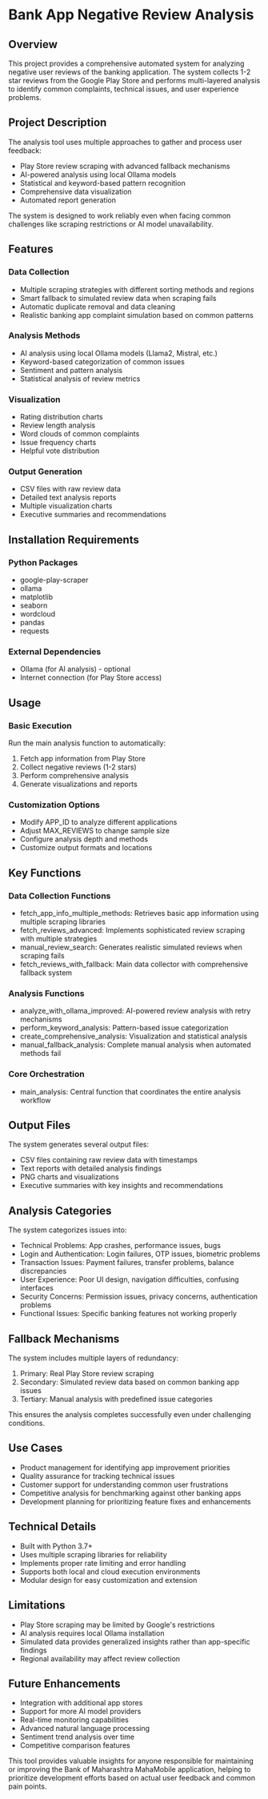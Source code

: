 # Bank App Negative Review Analysis

## Overview

This project provides a comprehensive automated system for analyzing negative user reviews of the banking application. The system collects 1-2 star reviews from the Google Play Store and performs multi-layered analysis to identify common complaints, technical issues, and user experience problems.

## Project Description

The analysis tool uses multiple approaches to gather and process user feedback:
- Play Store review scraping with advanced fallback mechanisms
- AI-powered analysis using local Ollama models
- Statistical and keyword-based pattern recognition
- Comprehensive data visualization
- Automated report generation

The system is designed to work reliably even when facing common challenges like scraping restrictions or AI model unavailability.

## Features

### Data Collection
- Multiple scraping strategies with different sorting methods and regions
- Smart fallback to simulated review data when scraping fails
- Automatic duplicate removal and data cleaning
- Realistic banking app complaint simulation based on common patterns

### Analysis Methods
- AI analysis using local Ollama models (Llama2, Mistral, etc.)
- Keyword-based categorization of common issues
- Sentiment and pattern analysis
- Statistical analysis of review metrics

### Visualization
- Rating distribution charts
- Review length analysis
- Word clouds of common complaints
- Issue frequency charts
- Helpful vote distribution

### Output Generation
- CSV files with raw review data
- Detailed text analysis reports
- Multiple visualization charts
- Executive summaries and recommendations

## Installation Requirements

### Python Packages
- google-play-scraper
- ollama
- matplotlib
- seaborn
- wordcloud
- pandas
- requests

### External Dependencies
- Ollama (for AI analysis) - optional
- Internet connection (for Play Store access)

## Usage

### Basic Execution
Run the main analysis function to automatically:
1. Fetch app information from Play Store
2. Collect negative reviews (1-2 stars)
3. Perform comprehensive analysis
4. Generate visualizations and reports

### Customization Options
- Modify APP_ID to analyze different applications
- Adjust MAX_REVIEWS to change sample size
- Configure analysis depth and methods
- Customize output formats and locations

## Key Functions

### Data Collection Functions
- fetch_app_info_multiple_methods: Retrieves basic app information using multiple scraping libraries
- fetch_reviews_advanced: Implements sophisticated review scraping with multiple strategies
- manual_review_search: Generates realistic simulated reviews when scraping fails
- fetch_reviews_with_fallback: Main data collector with comprehensive fallback system

### Analysis Functions
- analyze_with_ollama_improved: AI-powered review analysis with retry mechanisms
- perform_keyword_analysis: Pattern-based issue categorization
- create_comprehensive_analysis: Visualization and statistical analysis
- manual_fallback_analysis: Complete manual analysis when automated methods fail

### Core Orchestration
- main_analysis: Central function that coordinates the entire analysis workflow

## Output Files

The system generates several output files:
- CSV files containing raw review data with timestamps
- Text reports with detailed analysis findings
- PNG charts and visualizations
- Executive summaries with key insights and recommendations

## Analysis Categories

The system categorizes issues into:
- Technical Problems: App crashes, performance issues, bugs
- Login and Authentication: Login failures, OTP issues, biometric problems
- Transaction Issues: Payment failures, transfer problems, balance discrepancies
- User Experience: Poor UI design, navigation difficulties, confusing interfaces
- Security Concerns: Permission issues, privacy concerns, authentication problems
- Functional Issues: Specific banking features not working properly

## Fallback Mechanisms

The system includes multiple layers of redundancy:
1. Primary: Real Play Store review scraping
2. Secondary: Simulated review data based on common banking app issues
3. Tertiary: Manual analysis with predefined issue categories

This ensures the analysis completes successfully even under challenging conditions.

## Use Cases

- Product management for identifying app improvement priorities
- Quality assurance for tracking technical issues
- Customer support for understanding common user frustrations
- Competitive analysis for benchmarking against other banking apps
- Development planning for prioritizing feature fixes and enhancements

## Technical Details

- Built with Python 3.7+
- Uses multiple scraping libraries for reliability
- Implements proper rate limiting and error handling
- Supports both local and cloud execution environments
- Modular design for easy customization and extension

## Limitations

- Play Store scraping may be limited by Google's restrictions
- AI analysis requires local Ollama installation
- Simulated data provides generalized insights rather than app-specific findings
- Regional availability may affect review collection

## Future Enhancements

- Integration with additional app stores
- Support for more AI model providers
- Real-time monitoring capabilities
- Advanced natural language processing
- Sentiment trend analysis over time
- Competitive comparison features

This tool provides valuable insights for anyone responsible for maintaining or improving the Bank of Maharashtra MahaMobile application, helping to prioritize development efforts based on actual user feedback and common pain points.
